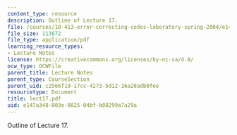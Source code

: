 ```yaml
---
content_type: resource
description: Outline of Lecture 17.
file: /courses/18-413-error-correcting-codes-laboratory-spring-2004/e147a348003e002504bfb08299a7a29a_lect17.pdf
file_size: 113672
file_type: application/pdf
learning_resource_types:
- Lecture Notes
license: https://creativecommons.org/licenses/by-nc-sa/4.0/
ocw_type: OCWFile
parent_title: Lecture Notes
parent_type: CourseSection
parent_uid: c2566f19-17cc-4273-5d12-16a28adb0fee
resourcetype: Document
title: lect17.pdf
uid: e147a348-003e-0025-04bf-b08299a7a29a
---
```

Outline of Lecture 17.